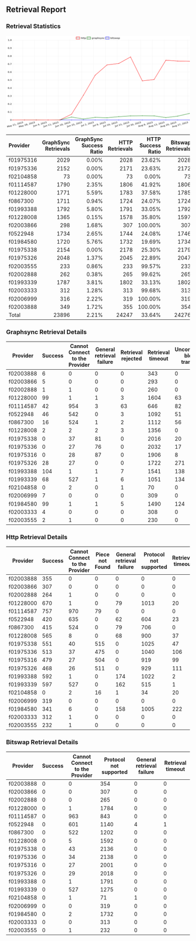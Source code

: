 ## Retrieval Report
### Retrieval Statistics
<img src="https://raw.githubusercontent.com/data-preservation-programs/filplus-checker-assets/main/filecoin-project/filecoin-plus-large-datasets/issues/1623/1693278706427.png"/>

| Provider  | GraphSync Retrievals | GraphSync Success Ratio | HTTP Retrievals | HTTP Success Ratio | Bitswap Retrievals | Bitswap Success Ratio |
| :-------- | -------------------: | ----------------------: | --------------: | -----------------: | -----------------: | --------------------: |
| f01975316 |                 2029 |                   0.00% |            2028 |             23.62% |               2028 |                 0.00% |
| f01975336 |                 2152 |                   0.00% |            2171 |             23.63% |               2172 |                 0.00% |
| f02104858 |                   73 |                   0.00% |              73 |              0.00% |                 73 |                 0.00% |
| f01114587 |                 1790 |                   2.35% |            1806 |             41.92% |               1806 |                 0.00% |
| f01228000 |                 1771 |                   5.59% |            1783 |             37.58% |               1785 |                 0.00% |
| f0867300  |                 1711 |                   0.94% |            1724 |             24.07% |               1724 |                 0.00% |
| f01993388 |                 1792 |                   5.80% |            1791 |             33.05% |               1792 |                 0.00% |
| f01228008 |                 1365 |                   0.15% |            1578 |             35.80% |               1597 |                 0.00% |
| f02003866 |                  298 |                   1.68% |             307 |            100.00% |                307 |                 0.00% |
| f0522948  |                 1734 |                   2.65% |            1744 |             24.08% |               1746 |                 0.00% |
| f01984580 |                 1720 |                   5.76% |            1732 |             19.69% |               1734 |                 0.00% |
| f01975338 |                 2154 |                   0.00% |            2178 |             25.30% |               2179 |                 0.00% |
| f01975326 |                 2048 |                   1.37% |            2045 |             22.89% |               2047 |                 0.00% |
| f02003555 |                  233 |                   0.86% |             233 |             99.57% |                233 |                 0.00% |
| f02002888 |                  262 |                   0.38% |             265 |             99.62% |                265 |                 0.00% |
| f01993339 |                 1787 |                   3.81% |            1802 |             33.13% |               1802 |                 0.00% |
| f02003333 |                  312 |                   1.28% |             313 |             99.68% |                313 |                 0.00% |
| f02006999 |                  316 |                   2.22% |             319 |            100.00% |                319 |                 0.00% |
| f02003888 |                  349 |                   1.72% |             355 |            100.00% |                354 |                 0.00% |
| Total     |                23896 |                   2.21% |           24247 |             33.64% |              24276 |                 0.00% |

### Graphsync Retrieval Details
| Provider  | Success | Cannot Connect to the Provider | General retrieval failure | Retrieval rejected | Retrieval timeout | Unconfirmed block transfer |
| --------- | ------- | ------------------------------ | ------------------------- | ------------------ | ----------------- | -------------------------- |
| f02003888 | 6       | 0                              | 0                         | 0                  | 343               | 0                          |
| f02003866 | 5       | 0                              | 0                         | 0                  | 293               | 0                          |
| f02002888 | 1       | 1                              | 0                         | 0                  | 260               | 0                          |
| f01228000 | 99      | 1                              | 1                         | 3                  | 1604              | 63                         |
| f01114587 | 42      | 954                            | 3                         | 63                 | 646               | 82                         |
| f0522948  | 46      | 542                            | 0                         | 3                  | 1092              | 51                         |
| f0867300  | 16      | 524                            | 1                         | 2                  | 1112              | 56                         |
| f01228008 | 2       | 2                              | 2                         | 3                  | 1356              | 0                          |
| f01975338 | 0       | 37                             | 81                        | 0                  | 2016              | 20                         |
| f01975336 | 0       | 27                             | 76                        | 0                  | 2032              | 17                         |
| f01975316 | 0       | 28                             | 87                        | 0                  | 1906              | 8                          |
| f01975326 | 28      | 27                             | 0                         | 0                  | 1722              | 271                        |
| f01993388 | 104     | 1                              | 1                         | 7                  | 1541              | 138                        |
| f01993339 | 68      | 527                            | 1                         | 6                  | 1051              | 134                        |
| f02104858 | 0       | 2                              | 0                         | 1                  | 70                | 0                          |
| f02006999 | 7       | 0                              | 0                         | 0                  | 309               | 0                          |
| f01984580 | 99      | 1                              | 1                         | 5                  | 1490              | 124                        |
| f02003333 | 4       | 0                              | 0                         | 0                  | 308               | 0                          |
| f02003555 | 2       | 1                              | 0                         | 0                  | 230               | 0                          |

### Http Retrieval Details
| Provider  | Success | Cannot Connect to the Provider | Piece not Found | General retrieval failure | Protocol not supported | Retrieval timeout |
| --------- | ------- | ------------------------------ | --------------- | ------------------------- | ---------------------- | ----------------- |
| f02003888 | 355     | 0                              | 0               | 0                         | 0                      | 0                 |
| f02003866 | 307     | 0                              | 0               | 0                         | 0                      | 0                 |
| f02002888 | 264     | 1                              | 0               | 0                         | 0                      | 0                 |
| f01228000 | 670     | 1                              | 0               | 79                        | 1013                   | 20                |
| f01114587 | 757     | 970                            | 79              | 0                         | 0                      | 0                 |
| f0522948  | 420     | 635                            | 0               | 62                        | 604                    | 23                |
| f0867300  | 415     | 524                            | 0               | 79                        | 706                    | 0                 |
| f01228008 | 565     | 8                              | 0               | 68                        | 900                    | 37                |
| f01975338 | 551     | 40                             | 515             | 0                         | 1025                   | 47                |
| f01975336 | 513     | 37                             | 475             | 0                         | 1040                   | 106               |
| f01975316 | 479     | 27                             | 504             | 0                         | 919                    | 99                |
| f01975326 | 468     | 26                             | 511             | 0                         | 929                    | 111               |
| f01993388 | 592     | 1                              | 0               | 174                       | 1022                   | 2                 |
| f01993339 | 597     | 527                            | 0               | 162                       | 515                    | 1                 |
| f02104858 | 0       | 2                              | 16              | 1                         | 34                     | 20                |
| f02006999 | 319     | 0                              | 0               | 0                         | 0                      | 0                 |
| f01984580 | 341     | 6                              | 0               | 158                       | 1005                   | 222               |
| f02003333 | 312     | 1                              | 0               | 0                         | 0                      | 0                 |
| f02003555 | 232     | 1                              | 0               | 0                         | 0                      | 0                 |

### Bitswap Retrieval Details
| Provider  | Success | Cannot Connect to the Provider | Protocol not supported | General retrieval failure | Retrieval timeout |
| --------- | ------- | ------------------------------ | ---------------------- | ------------------------- | ----------------- |
| f02003888 | 0       | 0                              | 354                    | 0                         | 0                 |
| f02003866 | 0       | 0                              | 307                    | 0                         | 0                 |
| f02002888 | 0       | 0                              | 265                    | 0                         | 0                 |
| f01228000 | 0       | 1                              | 1784                   | 0                         | 0                 |
| f01114587 | 0       | 963                            | 843                    | 0                         | 0                 |
| f0522948  | 0       | 601                            | 1140                   | 4                         | 1                 |
| f0867300  | 0       | 522                            | 1202                   | 0                         | 0                 |
| f01228008 | 0       | 5                              | 1592                   | 0                         | 0                 |
| f01975338 | 0       | 43                             | 2136                   | 0                         | 0                 |
| f01975336 | 0       | 34                             | 2138                   | 0                         | 0                 |
| f01975316 | 0       | 27                             | 2001                   | 0                         | 0                 |
| f01975326 | 0       | 29                             | 2018                   | 0                         | 0                 |
| f01993388 | 0       | 1                              | 1791                   | 0                         | 0                 |
| f01993339 | 0       | 527                            | 1275                   | 0                         | 0                 |
| f02104858 | 0       | 1                              | 71                     | 1                         | 0                 |
| f02006999 | 0       | 0                              | 319                    | 0                         | 0                 |
| f01984580 | 0       | 2                              | 1732                   | 0                         | 0                 |
| f02003333 | 0       | 0                              | 313                    | 0                         | 0                 |
| f02003555 | 0       | 1                              | 232                    | 0                         | 0                 |

